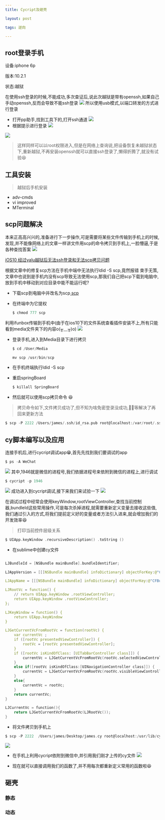 ```yaml
---
title: Cycript及砸壳

layout: post

tags: 逆向

---
```


## root登录手机
设备:iphone 6p

版本:10.2.1

状态:越狱

在使用ssh登录的时候,不能成功,多次查证后,说此次越狱是带有openssh,如果自己手动openssh,反而会导致不能ssh登录
![](https://ws4.sinaimg.cn/large/006tKfTcly1frwlikfnyfj30q003st9f.jpg)
所以使用usb模式,以端口转发的方式进行登录

* 打开pp助手,找到工具下的,打开ssh通道
![](https://ws1.sinaimg.cn/large/006tKfTcly1frwlkf6wxtj31ke0xgtfu.jpg)
* 根据提示进行登录
![](https://ws2.sinaimg.cn/large/006tKfTcly1frwlldl0jcj30xq0nste5.jpg)

![](https://ws2.sinaimg.cn/large/006tKfTcly1frwlm64dpuj30va03cmxl.jpg)

> 这样同样可以以root权限进入,但是在网络上查询说,把设备恢复未越狱状态下,重新越狱,不再安装openssh就可以直接ssh登录了,懒得折腾了,就没有试验😆

## 工具安装
> 越狱后手机安装

* adv-cmds
* vi improved
* MTerminal

## scp问题解决
本来正高高兴兴的,准备进行下一步操作,可是需要将某些文件传输到手机上的时候,发现,并不能像网络上的文章一样讲文件用scp的命令拷贝到手机上,一脸懵逼,于是各种查找答案
![](https://ws3.sinaimg.cn/large/006tKfTcly1frwluui3rqj30jr0hfah1.jpg)

[
iOS10 经过yalu越狱后无法ssh登录和无法scp拷贝问题](https://blog.csdn.net/u011661836/article/details/72974585)

根据文章中的修复scp方法在手机中端中无法执行ldid -S scp,竟然报错
束手无策,文章中也说到是手机内没有scp导致无法使用scp,那我们自己把scp下载到电脑中,放到手机中移动到对应目录中能不能运行呢?

* 下载scp到电脑中并改名为scp[ scp](https://bbs-att-qcloud.weiphone.net/2017/01/29/13139747_scp)
* 在终端中为它提权 

	```c
	$ chmod 777 scp
	```
利用ifunbox传输到手机中(由于在ios10下的文件系统查看插件安装不上,所有只能看到media文件夹下的内容o(╥﹏╥)o)
![](https://ws4.sinaimg.cn/large/006tKfTcly1frwm6qdic5j31kw12ak5c.jpg)
* 登录手机,进入到Media目录下进行拷贝

	```c
	$ cd /User/Media
	```

	```c
	mv scp /usr/bin/scp
	```
* 在手机终端执行ldid -S scp
* 重启springBoard

	```c
	$ killall SpringBoard
	```
* 然后就可以使用scp拷贝命令 😆

> 拷贝命令如下,文件拷贝成功了,但不知为啥免密登录没成功,🤦‍♀️等解决了再回来更新方法

```c
$ scp -P 2222 /Users/james/.ssh/id_rsa.pub root@localhost:/var/root/.ssh
```
## cy脚本编写以及应用
连接手机后,进行cycript调试app😁,首先先找到我们要调试的app

```c
$ ps -A WeChat
```
![](https://ws3.sinaimg.cn/large/006tKfTcly1frwmy0duq6j31ei042t9t.jpg)
其中,1946就是微信的进程号,我们依据进程号来依附到微信的进程上,进行调试

```c
$ cycript -p 1946
```
![](https://ws1.sinaimg.cn/large/006tKfTcly1frwmzywbhcj30r002gwel.jpg)
成功进入到cycript调试,接下来我们来试验一下
![](https://ws3.sinaimg.cn/large/006tKfTcly1frwn0qik46j30og03w0t5.jpg)

在调试过程中经常会使用keyWindow,rootViewController,查找当前控制器,bundleId这些常用操作,可是每次杀掉进程,就需要重新定义变量去接收这些值,我们通过引入的方式,将我们提前定义好的变量或者方法引入进来,就会增加我们的开发效率😆

> 打印当前控件层级关系
```c
$ UIApp.keyWindow .recursiveDescription() .toString ()
```

* 在sublime中创建cy文件

```c

LJBundleId = [NSBundle mainBundle].bundleIdentifier;

LJAppVersion = [[[NSBundle mainBundle] infoDictionary] objectForKey:@"CFBundleShortVersionString"];

LJAppName = [[[NSBundle mainBundle] infoDictionary] objectForKey:@"CFBundleDisplayName"];

LJRootVc = function() {
    // return UIApp.keyWindow .rootViewController;
    return UIApp.keyWindow .rootViewController;
};

LJKeyWindow = function() {
    return UIApp.keyWindow
}

LJGetCurrentVcFromRootVc = function(rootVc) {
    var currentVc ;
    if ([rootVc presentedViewController]) {
        rootVc = [rootVc presentedViewController];
    }
    if ([rootVc isKindOfClass: [UITabBarController class]]) {
        currentVc = LJGetCurrentVcFromRootVc(rootVc.selectedViewController);
    }
    else if([rootVc isKindOfClass:[UINavigationController class]]) {
        currentVc = LJGetCurrentVcFromRootVc(rootVc.visibleViewController);
    }
    else{
        currentVc = rootVc;
    }
    return currentVc;
}

LJCurrentVc = function(){
    return LJGetCurrentVcFromRootVc(LJRootVc());
}

```

* 将文件拷贝到手机上
```c
$ scp -P 2222  /Users/james/Desktop/james.cy root@localhost:/usr/lib/cycript0.9/top/bonjourjames/
```
![](https://ws1.sinaimg.cn/large/006tKfTcly1frxukddrvyj31kw02xmy3.jpg)

* 在手机上利用cycript依附到微信中,并引用我们刚才上传的cy文件
![](https://ws3.sinaimg.cn/large/006tKfTcly1frxulxi1gaj30me05awf1.jpg)

* 现在就可以直接调用我们的函数了,并不用每次都重新定义常用的函数啦😆

## 砸壳
### 静态
### 动态
